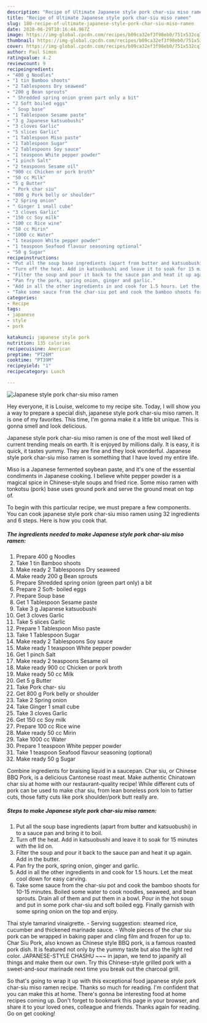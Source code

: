 ```yaml
---
description: "Recipe of Ultimate Japanese style pork char-siu miso ramen"
title: "Recipe of Ultimate Japanese style pork char-siu miso ramen"
slug: 180-recipe-of-ultimate-japanese-style-pork-char-siu-miso-ramen
date: 2020-06-29T10:16:44.967Z
image: https://img-global.cpcdn.com/recipes/b09ca32ef3f98eb0/751x532cq70/japanese-style-pork-char-siu-miso-ramen-recipe-main-photo.jpg
thumbnail: https://img-global.cpcdn.com/recipes/b09ca32ef3f98eb0/751x532cq70/japanese-style-pork-char-siu-miso-ramen-recipe-main-photo.jpg
cover: https://img-global.cpcdn.com/recipes/b09ca32ef3f98eb0/751x532cq70/japanese-style-pork-char-siu-miso-ramen-recipe-main-photo.jpg
author: Paul Simon
ratingvalue: 4.2
reviewcount: 9
recipeingredient:
- "400 g Noodles"
- "1 tin Bamboo shoots"
- "2 Tablespoons Dry seaweed"
- "200 g Bean sprouts"
- " Shredded spring onion green part only a bit"
- "2 Soft boiled eggs"
- " Soup base"
- "1 Tablespoon Sesame paste"
- "3 g Japanese katsuobushi"
- "3 cloves Garlic"
- "5 slices Garlic"
- "1 Tablespoon Miso paste"
- "1 Tablespoon Sugar"
- "2 Tablespoons Soy sauce"
- "1 teaspoon White pepper powder"
- "1 pinch Salt"
- "2 teaspoons Sesame oil"
- "900 cc Chicken or pork broth"
- "50 cc Milk"
- "5 g Butter"
- " Pork char siu"
- "800 g Pork belly or shoulder"
- "2 Spring onion"
- " Ginger 1 small cube"
- "3 cloves Garlic"
- "150 cc Soy milk"
- "100 cc Rice wine"
- "50 cc Mirin"
- "1000 cc Water"
- "1 teaspoon White pepper powder"
- "1 teaspoon Seafood flavour seasoning optional"
- "50 g Sugar"
recipeinstructions:
- "Put all the soup base ingredients (apart from butter and katsuobushi) in to a sauce pan and bring it to boil."
- "Turn off the heat. Add in katsuobushi and leave it to soak for 15 minutes with the lid on."
- "Filter the soup and pour it back to the sauce pan and heat it up again. Add in the butter."
- "Pan fry the pork, spring onion, ginger and garlic."
- "Add in all the other ingredients in and cook for 1.5 hours. Let the meat cool down for easy carving."
- "Take some sauce from the char-siu pot and cook the bamboo shoots for 10-15 minutes. Boiled some water to cook noodles, seaweed, and bean sprouts. Drain all of them and put them in a bowl. Pour in the hot soup and put in some pork char-siu and soft boiled egg. Finally garnish with some spring onion on the top and enjoy."
categories:
- Recipe
tags:
- japanese
- style
- pork

katakunci: japanese style pork 
nutrition: 135 calories
recipecuisine: American
preptime: "PT26M"
cooktime: "PT39M"
recipeyield: "1"
recipecategory: Lunch

---
```



![Japanese style pork char-siu miso ramen](https://img-global.cpcdn.com/recipes/b09ca32ef3f98eb0/751x532cq70/japanese-style-pork-char-siu-miso-ramen-recipe-main-photo.jpg)

Hey everyone, it is Louise, welcome to my recipe site. Today, I will show you a way to prepare a special dish, japanese style pork char-siu miso ramen. It is one of my favorites. This time, I'm gonna make it a little bit unique. This is gonna smell and look delicious.

Japanese style pork char-siu miso ramen is one of the most well liked of current trending meals on earth. It is enjoyed by millions daily. It is easy, it is quick, it tastes yummy. They are fine and they look wonderful. Japanese style pork char-siu miso ramen is something that I have loved my entire life.

Miso is a Japanese fermented soybean paste, and it&#39;s one of the essential condiments in Japanese cooking. I believe white pepper powder is a magical spice in Chinese-style soups and fried rice. Some miso ramen with tonkotsu (pork) base uses ground pork and serve the ground meat on top of.


To begin with this particular recipe, we must prepare a few components. You can cook japanese style pork char-siu miso ramen using 32 ingredients and 6 steps. Here is how you cook that.

<!--inarticleads1-->

##### The ingredients needed to make Japanese style pork char-siu miso ramen:

1. Prepare 400 g Noodles
1. Take 1 tin Bamboo shoots
1. Make ready 2 Tablespoons Dry seaweed
1. Make ready 200 g Bean sprouts
1. Prepare  Shredded spring onion (green part only) a bit
1. Prepare 2 Soft- boiled eggs
1. Prepare  Soup base
1. Get 1 Tablespoon Sesame paste
1. Take 3 g Japanese katsuobushi
1. Get 3 cloves Garlic
1. Take 5 slices Garlic
1. Prepare 1 Tablespoon Miso paste
1. Take 1 Tablespoon Sugar
1. Make ready 2 Tablespoons Soy sauce
1. Make ready 1 teaspoon White pepper powder
1. Get 1 pinch Salt
1. Make ready 2 teaspoons Sesame oil
1. Make ready 900 cc Chicken or pork broth
1. Make ready 50 cc Milk
1. Get 5 g Butter
1. Take  Pork char- siu
1. Get 800 g Pork belly or shoulder
1. Take 2 Spring onion
1. Take  Ginger 1 small cube
1. Take 3 cloves Garlic
1. Get 150 cc Soy milk
1. Prepare 100 cc Rice wine
1. Make ready 50 cc Mirin
1. Take 1000 cc Water
1. Prepare 1 teaspoon White pepper powder
1. Take 1 teaspoon Seafood flavour seasoning (optional)
1. Make ready 50 g Sugar


Combine ingredients for braising liquid in a saucepan. Char siu, or Chinese BBQ Pork, is a delicious Cantonese roast meat. Make authentic Chinatown char siu at home with our restaurant-quality recipe! While different cuts of pork can be used to make char siu, from lean boneless pork loin to fattier cuts, those fatty cuts like pork shoulder/pork butt really are. 

<!--inarticleads2-->

##### Steps to make Japanese style pork char-siu miso ramen:

1. Put all the soup base ingredients (apart from butter and katsuobushi) in to a sauce pan and bring it to boil.
1. Turn off the heat. Add in katsuobushi and leave it to soak for 15 minutes with the lid on.
1. Filter the soup and pour it back to the sauce pan and heat it up again. Add in the butter.
1. Pan fry the pork, spring onion, ginger and garlic.
1. Add in all the other ingredients in and cook for 1.5 hours. Let the meat cool down for easy carving.
1. Take some sauce from the char-siu pot and cook the bamboo shoots for 10-15 minutes. Boiled some water to cook noodles, seaweed, and bean sprouts. Drain all of them and put them in a bowl. Pour in the hot soup and put in some pork char-siu and soft boiled egg. Finally garnish with some spring onion on the top and enjoy.


Thai style tamarind vinaigrette. - Serving suggestion: steamed rice, cucumber and thickened marinade sauce. - Whole pieces of the char siu pork can be wrapped in baking paper and cling film and frozen for up to. Char Siu Pork, also known as Chinese style BBQ pork, is a famous roasted pork dish. It is featured not only by the yummy taste but also the light red color. JAPANESE-STYLE CHASHU ~~~ in japan, we tend to japanify all things and make them our own. Try this Chinese-style grilled pork with a sweet-and-sour marinade next time you break out the charcoal grill. 

So that's going to wrap it up with this exceptional food japanese style pork char-siu miso ramen recipe. Thanks so much for reading. I'm confident that you can make this at home. There's gonna be interesting food at home recipes coming up. Don't forget to bookmark this page in your browser, and share it to your loved ones, colleague and friends. Thanks again for reading. Go on get cooking!
